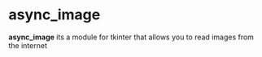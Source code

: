 # async_image

**async_image** its a module for tkinter that allows you to read images from the internet

